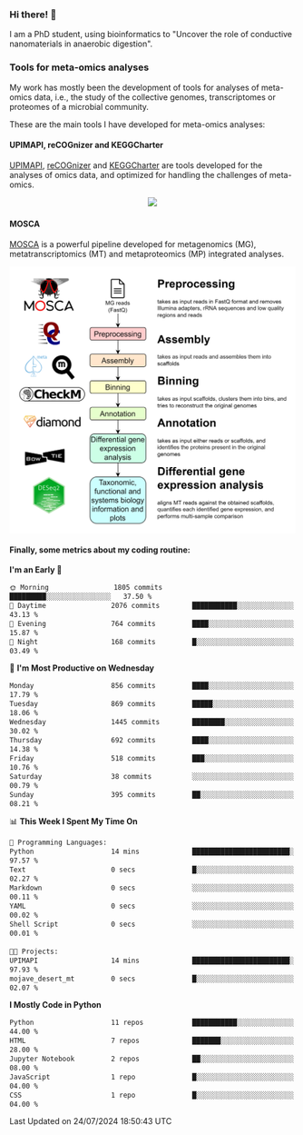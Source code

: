 ### Hi there! 👋

I am a PhD student, using bioinformatics to "Uncover the role of conductive nanomaterials in anaerobic digestion".

### Tools for meta-omics analyses

My work has mostly been the development of tools for analyses of meta-omics data, i.e., the study of the collective genomes, transcriptomes or proteomes of a microbial community.

These are the main tools I have developed for meta-omics analyses:

#### UPIMAPI, reCOGnizer and KEGGCharter

[UPIMAPI](https://github.com/iquasere/UPIMAPI), [reCOGnizer](https://github.com/iquasere/reCOGnizer) and [KEGGCharter](https://github.com/iquasere/KEGGCharter) are tools developed for the analyses of omics data, and optimized for handling the challenges of meta-omics.

<p align="center">
    <img src="assets/annotation_paper.png">
</p>

#### MOSCA

[MOSCA](https://github.com/iquasere/MOSCA) is a powerful pipeline developed for metagenomics (MG), metatranscriptomics (MT) and metaproteomics (MP) integrated analyses.

<p align="center">
    <img src="assets/mosca_workflow.png" align="center" width="700">
</p>


#### Finally, some metrics about my coding routine:

<!--START_SECTION:waka-->
**I'm an Early 🐤** 

```text
🌞 Morning                1805 commits        █████████░░░░░░░░░░░░░░░░   37.50 % 
🌆 Daytime                2076 commits        ███████████░░░░░░░░░░░░░░   43.13 % 
🌃 Evening                764 commits         ████░░░░░░░░░░░░░░░░░░░░░   15.87 % 
🌙 Night                  168 commits         █░░░░░░░░░░░░░░░░░░░░░░░░   03.49 % 
```
📅 **I'm Most Productive on Wednesday** 

```text
Monday                   856 commits         ████░░░░░░░░░░░░░░░░░░░░░   17.79 % 
Tuesday                  869 commits         █████░░░░░░░░░░░░░░░░░░░░   18.06 % 
Wednesday                1445 commits        ████████░░░░░░░░░░░░░░░░░   30.02 % 
Thursday                 692 commits         ████░░░░░░░░░░░░░░░░░░░░░   14.38 % 
Friday                   518 commits         ███░░░░░░░░░░░░░░░░░░░░░░   10.76 % 
Saturday                 38 commits          ░░░░░░░░░░░░░░░░░░░░░░░░░   00.79 % 
Sunday                   395 commits         ██░░░░░░░░░░░░░░░░░░░░░░░   08.21 % 
```


📊 **This Week I Spent My Time On** 

```text
💬 Programming Languages: 
Python                   14 mins             ████████████████████████░   97.57 % 
Text                     0 secs              █░░░░░░░░░░░░░░░░░░░░░░░░   02.27 % 
Markdown                 0 secs              ░░░░░░░░░░░░░░░░░░░░░░░░░   00.11 % 
YAML                     0 secs              ░░░░░░░░░░░░░░░░░░░░░░░░░   00.02 % 
Shell Script             0 secs              ░░░░░░░░░░░░░░░░░░░░░░░░░   00.01 % 

🐱‍💻 Projects: 
UPIMAPI                  14 mins             ████████████████████████░   97.93 % 
mojave_desert_mt         0 secs              █░░░░░░░░░░░░░░░░░░░░░░░░   02.07 % 
```

**I Mostly Code in Python** 

```text
Python                   11 repos            ███████████░░░░░░░░░░░░░░   44.00 % 
HTML                     7 repos             ███████░░░░░░░░░░░░░░░░░░   28.00 % 
Jupyter Notebook         2 repos             ██░░░░░░░░░░░░░░░░░░░░░░░   08.00 % 
JavaScript               1 repo              █░░░░░░░░░░░░░░░░░░░░░░░░   04.00 % 
CSS                      1 repo              █░░░░░░░░░░░░░░░░░░░░░░░░   04.00 % 
```




 Last Updated on 24/07/2024 18:50:43 UTC
<!--END_SECTION:waka-->
